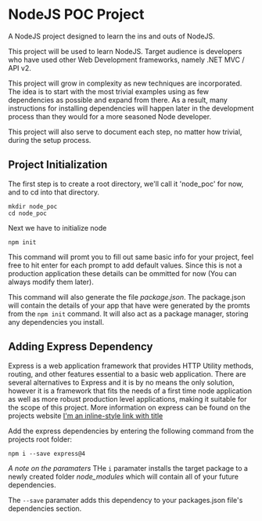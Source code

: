 # NodeJS POC Project
A NodeJS project designed to learn the ins and outs of NodeJS.

This project will be used to learn NodeJS.  Target audience is developers who have used other Web Development frameworks, namely .NET MVC / API v2.  

This project will grow in complexity as new techniques are incorporated.  The idea is to start with the most trivial examples using as few dependencies as possible and expand from there.  As a result, many instructions for installing dependencies will happen later in the development process than they would for a more seasoned Node developer.  

This project will also serve to document each step, no matter how trivial, during the setup process.

## Project Initialization
The first step is to create a root directory, we'll call it 'node_poc' for now, and to cd into that directory.

```
mkdir node_poc
cd node_poc
```

Next we have to initialize node 

```
npm init
```

This command will promt you to fill out same basic info for your project, feel free to hit enter for each prompt to add default values.
Since this is not a production application these details can be ommitted for now (You can always modify them later).

This command will also generate the file _package.json_.  The package.json will contain the details of your app that have were
generated by the promts from the `npm init` command.  It will also act as a package manager, storing any dependencies you install.

## Adding Express Dependency
Express is a web application framework that provides HTTP Utility methods, routing, and other features essential to a basic web application.  There are several alternatives to Express and it is by no means the only solution, however it is a framework that fits the needs of a first time node application as well as more robust production level applications, making it suitable for the scope of this project.  More information on express can be found on the projects website [I'm an inline-style link with title](https://www.google.com "Google's Homepage") 

Add the express dependencies by entering the following command from the projects root folder:

```
npm i --save express@4
```

_A note on the paramaters_
THe `i` paramater installs the target package to a newly created folder _node_modules_ which will contain all of your future dependencies.  

The `--save` paramater adds this dependency to your packages.json file's dependencies section.  
